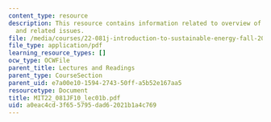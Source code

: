 ```yaml
---
content_type: resource
description: This resource contains information related to overview of energy use
  and related issues.
file: /media/courses/22-081j-introduction-to-sustainable-energy-fall-2010/a0eac4cd3f655795dad62021b1a4c769_MIT22_081JF10_lec01b.pdf
file_type: application/pdf
learning_resource_types: []
ocw_type: OCWFile
parent_title: Lectures and Readings
parent_type: CourseSection
parent_uid: e7a00e10-1594-2743-50ff-a5b52e167aa5
resourcetype: Document
title: MIT22_081JF10_lec01b.pdf
uid: a0eac4cd-3f65-5795-dad6-2021b1a4c769
---
```

